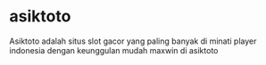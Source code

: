# asiktoto
Asiktoto adalah situs slot gacor yang paling banyak di minati player indonesia dengan keunggulan mudah maxwin di asiktoto
